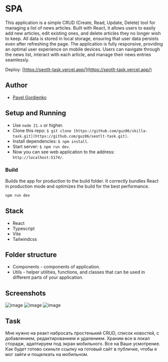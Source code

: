 # SPA

This application is a simple CRUD (Create, Read, Update, Delete) tool for managing a list of news articles. Built with React, it allows users to easily add new articles, edit existing ones, and delete articles they no longer wish to keep.
All data is stored in local storage, ensuring that user data persists even after refreshing the page. The application is fully responsive, providing an optimal user experience on mobile devices. Users can navigate through the news list, interact with each article, and manage their news entries seamlessly.
 
Deploy: [https://seotlt-task.vercel.app/](https://seotlt-task.vercel.app/)

## Author

- [Pavel Gordienko](https://github.com/guz86)

## Setup and Running

- Use `node 21.x` or higher.
- Clone this repo: `$ git clone [https://github.com/guz86/skilla-task.git](https://github.com/guz86/seotlt-task.git)`.
- Install dependencies: `$ npm install`.
- Start server: `$ npm run dev`.
- Now you can see web application to the address: `http://localhost:5174/`.

### Build

Builds the app for production to the build folder. It correctly bundles React in production mode and optimizes the build for the best performance.

```bash
npm run dev
```

## Stack
- React
- Typescript
- Vite
- Tailwindcss

## Folder structure

- Components - components of application.
- Utils - helper utilities, functions, and classes that can be used in different parts of your application.

## Screenshots
![image](https://github.com/user-attachments/assets/328ad97d-1be0-4d6b-a819-f36fa29c0ec0)
![image](https://github.com/user-attachments/assets/d41e2691-bf26-484b-bb39-73d44b1de8c6)
![image](https://github.com/user-attachments/assets/6b05e299-9b73-4855-83a9-95d81fe407e7)
 
## Task

Мне нужно на реакт набросать простенький CRUD, список новостей, с добавлением, редактированием и удалением. Храним все в локал сторадж, адаптируем под экран мобильного. Все на Ваше усмотрение.
Как будет готово скиньте ссылку на готовый сайт в публичке, чтобы я мог зайти и пощелкать на мобильном.
